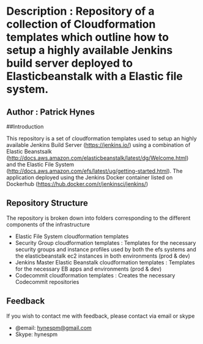 # Description : Repository of a collection of Cloudformation templates which outline how to setup a highly available Jenkins build server deployed to Elasticbeanstalk with a Elastic file system.

## Author : Patrick Hynes

##Introduction

This repository is a set of cloudformation templates used to setup an highly available Jenkins Build Server (https://jenkins.io/) using a combination of Elastic Beanstsalk (http://docs.aws.amazon.com/elasticbeanstalk/latest/dg/Welcome.html) and the Elastic File System (http://docs.aws.amazon.com/efs/latest/ug/getting-started.html). The application deployed using the Jenkins Docker container listed on Dockerhub (https://hub.docker.com/r/jenkinsci/jenkins/)

## Repository Structure

The repository is broken down into folders corresponding to the different components of the infrastructure
* Elastic File System cloudformation templates
* Security Group cloudformation templates : Templates for the necessary security groups and instance profiles used by both the efs systems and the elasticbeanstalk ec2 instances in both environments (prod & dev)
* Jenkins Master Elastic Beanstalk cloudformation templates : Templates for the necessary EB apps and environments (prod & dev)
* Codecommit cloudformation templates : Creates the necessary Codecommit repositories

## Feedback

If you wish to contact me with feedback, please contact via email or skype

* @email: hynespm@gmail.com
* Skype: hynespm